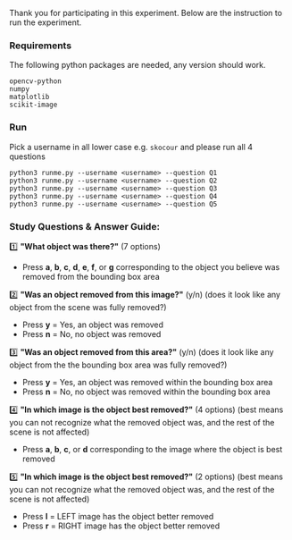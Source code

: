 Thank you for participating in this experiment. Below are the instruction to
run the experiment.


### Requirements

The following python packages are needed, any version should work.

```
opencv-python
numpy
matplotlib
scikit-image
```

### Run

Pick a username in all lower case e.g. `skocour` and please run all 4 questions

```
python3 runme.py --username <username> --question Q1
python3 runme.py --username <username> --question Q2
python3 runme.py --username <username> --question Q3
python3 runme.py --username <username> --question Q4
python3 runme.py --username <username> --question Q5
```


### Study Questions & Answer Guide:

1️⃣ **"What object was there?"** (7 options)
   - Press **a**, **b**, **c**, **d**, **e**, **f**, or **g** corresponding to the object you believe was removed from the bounding box area

2️⃣ **"Was an object removed from this image?"** (y/n)
    (does it look like any object from the scene was fully removed?)
   - Press **y** = Yes, an object was removed
   - Press **n** = No, no object was removed

3️⃣ **"Was an object removed from this area?"** (y/n)
    (does it look like any object from the the bounding box area was fully removed?)
   - Press **y** = Yes, an object was removed within the bounding box area
   - Press **n** = No, no object was removed within the bounding box area

4️⃣ **"In which image is the object best removed?"** (4 options)
    (best means you can not recognize what the removed object was, and the rest of the scene is not affected)
   - Press **a**, **b**, **c**, or **d** corresponding to the image where the object is best removed

5️⃣ **"In which image is the object best removed?"** (2 options)
    (best means you can not recognize what the removed object was, and the rest of the scene is not affected)
   - Press **l** = LEFT image has the object better removed
   - Press **r** = RIGHT image has the object better removed